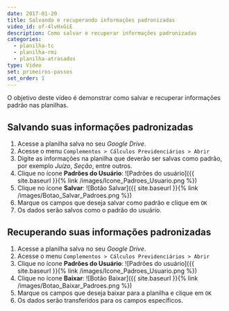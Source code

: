```yaml
---
date: 2017-01-20
title: Salvando e recuperando informações padronizadas
video_id: of-4lvHxGiE
description: Como salvar e recuperar informações padronizadas
categories:
  - planilha-tc
  - planilha-rmi
  - planilha-atrasados
type: Video
set: primeiros-passos
set_order: 1
---
```


O objetivo deste vídeo é demonstrar como salvar e recuperar informações padrão nas planilhas.

## Salvando suas informações padronizadas

1. Acesse a planilha salva no seu *Google Drive*.
1. Acesse o menu `Complementos > Cálculos Previdenciários > Abrir`
1. Digite as informações na planilha que deverão ser salvas como padrão, por exemplo *Juízo*, *Seção*, entre outros.
1. Clique no ícone **Padrões do Usuário**: ![Padrões do usuário]({{ site.baseurl }}{% link /images/Icone_Padroes_Usuario.png %})
1. Clique no ícone **Salvar**: ![Botão Salvar]({{ site.baseurl }}{% link /images/Botao_Salvar_Padroes.png %})
1. Marque os campos que deseja salvar como padrão e clique em `OK`
1. Os dados serão salvos como o padrão do usuário.

## Recuperando suas informações padronizadas

1. Acesse a planilha salva no seu *Google Drive*.
1. Acesse o menu `Complementos > Cálculos Previdenciários > Abrir`
1. Clique no ícone **Padrões do Usuário**: ![Padrões do usuário]({{ site.baseurl }}{% link /images/Icone_Padroes_Usuario.png %})
1. Clique no ícone **Baixar**: ![Botão Baixar]({{ site.baseurl }}{% link /images/Botao_Baixar_Padroes.png %}) 
1. Marque os campos que deseja baixar para a planilha e clique em `OK`
1. Os dados serão transferidos para os campos específicos.
